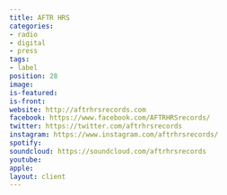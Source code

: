 ```yaml
---
title: AFTR HRS
categories:
- radio
- digital
- press
tags:
- label
position: 28
image: 
is-featured: 
is-front: 
website: http://aftrhrsrecords.com
facebook: https://www.facebook.com/AFTRHRSrecords/
twitter: https://twitter.com/aftrhrsrecords
instagram: https://www.instagram.com/aftrhrsrecords/
spotify: 
soundcloud: https://soundcloud.com/aftrhrsrecords
youtube: 
apple: 
layout: client
---
```


